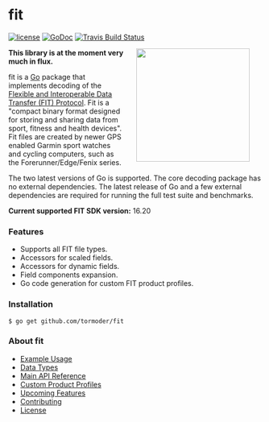 # fit

[![license](http://img.shields.io/badge/license-MIT-blue.svg)](https://github.com/tormoder/fit/raw/master/LICENSE)
[![GoDoc](https://godoc.org/github.com/tormoder/fit?status.svg)](https://godoc.org/github.com/tormoder/fit)
[![Travis Build Status](https://travis-ci.org/tormoder/fit.svg?branch=master)](https://travis-ci.org/tormoder/fit)

<img src="https://raw.githubusercontent.com/hackraft/gophericons/master/png/2.png" width="225" align="right" hspace="25" />

**This library is at the moment very much in flux.**

fit is a [Go](http://www.golang.org/) package that implements decoding of the
[Flexible and Interoperable Data Transfer (FIT)
Protocol](http://www.thisisant.com/resources/fit). Fit is a "compact binary
format designed for storing and sharing data from sport, fitness and health
devices". Fit files are created by newer GPS enabled Garmin sport watches and
cycling computers, such as the Forerunner/Edge/Fenix series.

The two latest versions of Go is supported. The core decoding package has no
external dependencies. The latest release of Go and a few external dependencies
are required for running the full test suite and benchmarks.

**Current supported FIT SDK version:** 16.20

### Features

* Supports all FIT file types.
* Accessors for scaled fields.
* Accessors for dynamic fields.
* Field components expansion.
* Go code generation for custom FIT product profiles.

### Installation

```
$ go get github.com/tormoder/fit
```

### About fit

- [Example Usage](https://github.com/tormoder/fit/wiki/Example-Usage)
- [Data Types](https://github.com/tormoder/fit/wiki/Data-Types)
- [Main API Reference](https://github.com/tormoder/fit/wiki/Main-Api-Reference)
- [Custom Product Profiles](https://github.com/tormoder/fit/wiki/Custom-Product-Profiles)
- [Upcoming Features](https://github.com/tormoder/fit/wiki/Upcoming-Features)
- [Contributing](https://github.com/tormoder/fit/blob/master/CONTRIBUTING.md)
- [License](https://github.com/tormoder/fit/wiki/License)
